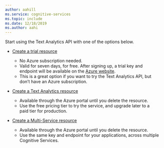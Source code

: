 ```yaml
---
author: aahill
ms.service: cognitive-services
ms.topic: include
ms.date: 12/18/2019
ms.author: aahi
---
```


Start using the Text Analytics API with one of the options below.


* <a href="https://azure.microsoft.com/try/cognitive-services/my-apis/?api=text-analytics" title="Create a trial Text Analytics resource" target="_blank">Create a trial resource <span class="docon docon-navigate-external x-hidden-focus"></span></a>
    * No Azure subscription needed. 
    * Valid for seven days, for free. After signing up, a trial key and endpoint will be available on the [Azure website](https://azure.microsoft.com/try/cognitive-services/my-apis/). 
    * This is a great option if you want to try the Text Analytics API, but don’t have an Azure subscription.
    
* <a href="https://ms.portal.azure.com/#create/Microsoft.CognitiveServicesTextAnalytics"  title="Create a Text Analytics resource"  target="_blank">Create a Text Analytics resource <span class="docon docon-navigate-external x-hidden-focus"></span></a>
    * Available through the Azure portal until you delete the resource.
    * Use the free pricing tier to try the service, and upgrade later to a paid tier for production.
     
* <a href="https://ms.portal.azure.com/#create/Microsoft.CognitiveServicesAllInOne"  title="Create a resource for multiple services" target="_blank">Create a Multi-Service resource <span class="docon docon-navigate-external x-hidden-focus"></span></a>
    * Available through the Azure portal until you delete the resource.  
    * Use the same key and endpoint for your applications, across multiple Cognitive Services.
    